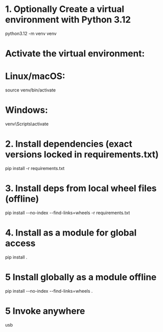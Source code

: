# 1. Optionally Create a virtual environment with Python 3.12
python3.12 -m venv venv
# Activate the virtual environment:
# Linux/macOS:
source venv/bin/activate
# Windows:
venv\Scripts\activate

# 2. Install dependencies (exact versions locked in requirements.txt)
pip install -r requirements.txt

# 3. Install deps from local wheel files (offline)
pip install --no-index --find-links=wheels -r requirements.txt

# 4. Install as a module for global access

pip install . 

# 5 Install globally as a module offline

pip install --no-index --find-links=wheels .


# 5 Invoke anywhere 

usb